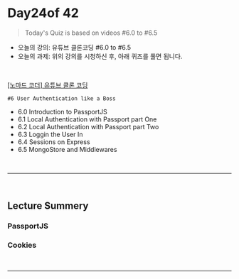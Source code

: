 # Day24of 42

> Today's Quiz is based on videos #6.0 to #6.5

- 오늘의 강의: 유튜브 클론코딩 #6.0 to #6.5
- 오늘의 과제: 위의 강의를 시청하신 후, 아래 퀴즈를 풀면 됩니다.

<br/>

[[노마드 코더] 유튜브 클론 코딩](https://academy.nomadcoders.co/courses/enrolled/435438)

`#6 User Authentication like a Boss`

- 6.0 Introduction to PassportJS
- 6.1 Local Authentication with Passport part One
- 6.2 Local Authentication with Passport part Two
- 6.3 Loggin the User In
- 6.4 Sessions on Express
- 6.5 MongoStore and Middlewares

<br/>

---

<br/>

## Lecture Summery

### PassportJS

### Cookies

<br/>

---

<br/>
